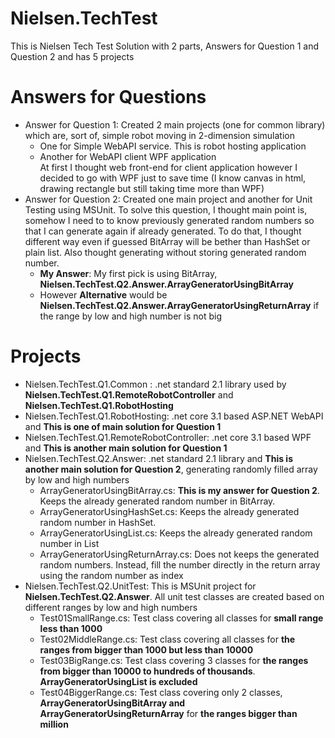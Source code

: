 # Nielsen.TechTest
This is Nielsen Tech Test Solution with 2 parts, Answers for Question 1 and Question 2 and has 5 projects

# Answers for Questions
* Answer for Question 1: Created 2 main projects (one for common library) which are, sort of, simple robot moving in 2-dimension simulation
	* One for Simple WebAPI service. This is robot hosting application
	* Another for WebAPI client WPF application<br/>At first I thought web front-end for client application however I decided to go with WPF just to save time (I know canvas in html, drawing rectangle but still taking time more than WPF)
* Answer for Question 2: Created one main project and another for Unit Testing using MSUnit. To solve this question, I thought main point is, somehow I need to to know previously generated random numbers so that I can generate again if already generated. To do that, I thought different way even if guessed BitArray will be bether than HashSet or plain list. Also thought generating without storing generated random number.
	* **My Answer**: My first pick is using BitArray, **Nielsen.TechTest.Q2.Answer.ArrayGeneratorUsingBitArray**
	* However **Alternative** would be **Nielsen.TechTest.Q2.Answer.ArrayGeneratorUsingReturnArray** if the range by low and high number is not big

# Projects
* Nielsen.TechTest.Q1.Common : .net standard 2.1 library used by **Nielsen.TechTest.Q1.RemoteRobotController** and **Nielsen.TechTest.Q1.RobotHosting**
* Nielsen.TechTest.Q1.RobotHosting: .net core 3.1 based ASP.NET WebAPI and **This is one of main solution for Question 1**
* Nielsen.TechTest.Q1.RemoteRobotController: .net core 3.1 based WPF and **This is another main solution for Question 1**
* Nielsen.TechTest.Q2.Answer: .net standard 2.1 library and **This is another main solution for Question 2**, generating randomly filled array by low and high numbers
	* ArrayGeneratorUsingBitArray.cs: **This is my answer for Question 2**. Keeps the already generated random number in BitArray.
	* ArrayGeneratorUsingHashSet.cs: Keeps the already generated random number in HashSet<int>.
	* ArrayGeneratorUsingList.cs: Keeps the already generated random number in List<int>
	* ArrayGeneratorUsingReturnArray.cs: Does not keeps the generated random numbers. Instead, fill the number directly in the return array using the random number as index
* Nielsen.TechTest.Q2.UnitTest: This is MSUnit project for **Nielsen.TechTest.Q2.Answer**. All unit test classes are created based on different ranges by low and high numbers
	* Test01SmallRange.cs: Test class covering all classes for **small range less than 1000**
	* Test02MiddleRange.cs: Test class covering all classes for **the ranges from bigger than 1000 but less than 10000**
	* Test03BigRange.cs: Test class covering 3 classes for **the ranges from bigger than 10000 to hundreds of thousands**. **ArrayGeneratorUsingList is excluded**
	* Test04BiggerRange.cs: Test class covering only 2 classes, **ArrayGeneratorUsingBitArray and ArrayGeneratorUsingReturnArray** for **the ranges bigger than million**
